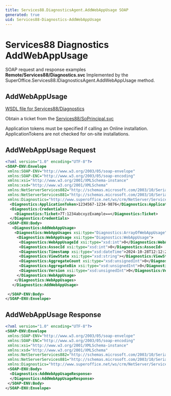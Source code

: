 ```yaml
---
title: Services88.DiagnosticsAgent.AddWebAppUsage SOAP
generated: true
uid: Services88-Diagnostics-AddWebAppUsage
---
```


# Services88 Diagnostics AddWebAppUsage

SOAP request and response examples **Remote/Services88/Diagnostics.svc**
Implemented by the <see cref="M:SuperOffice.Services88.IDiagnosticsAgent.AddWebAppUsage">SuperOffice.Services88.IDiagnosticsAgent.AddWebAppUsage</see> method.

## AddWebAppUsage





[WSDL file for Services88/Diagnostics](../Services88-Diagnostics.md)

Obtain a ticket from the [Services88/SoPrincipal.svc](../SoPrincipal/index.md)

Application tokens must be specified if calling an Online installation. ApplicationTokens are not checked for on-site installations.

## AddWebAppUsage Request

```xml
<?xml version="1.0" encoding="UTF-8"?>
<SOAP-ENV:Envelope
 xmlns:SOAP-ENV="http://www.w3.org/2003/05/soap-envelope"
 xmlns:SOAP-ENC="http://www.w3.org/2003/05/soap-encoding"
 xmlns:xsi="http://www.w3.org/2001/XMLSchema-instance"
 xmlns:xsd="http://www.w3.org/2001/XMLSchema"
 xmlns:NetServerServices882="http://schemas.microsoft.com/2003/10/Serialization/Arrays"
 xmlns:NetServerServices881="http://schemas.microsoft.com/2003/10/Serialization/"
 xmlns:Diagnostics="http://www.superoffice.net/ws/crm/NetServer/Services88">
  <Diagnostics:ApplicationToken>1234567-1234-9876</Diagnostics:ApplicationToken>
  <Diagnostics:Credentials>
    <Diagnostics:Ticket>7T:1234abcxyzExample==</Diagnostics:Ticket>
  </Diagnostics:Credentials>
 <SOAP-ENV:Body>
   <Diagnostics:AddWebAppUsage>
    <Diagnostics:WebAppUsages xsi:type="Diagnostics:ArrayOfWebAppUsage">
     <Diagnostics:WebAppUsage xsi:type="Diagnostics:WebAppUsage">
      <Diagnostics:WebAppUsageId xsi:type="xsd:int">0</Diagnostics:WebAppUsageId>
      <Diagnostics:AssocId xsi:type="xsd:int">0</Diagnostics:AssocId>
      <Diagnostics:Timestamp xsi:type="xsd:dateTime">2024-10-28T12:12:21Z</Diagnostics:Timestamp>
      <Diagnostics:ViewState xsi:type="xsd:string"></Diagnostics:ViewState>
      <Diagnostics:AggregateCount xsi:type="xsd:unsignedInt">0</Diagnostics:AggregateCount>
      <Diagnostics:AggregateBin xsi:type="xsd:unsignedInt">0</Diagnostics:AggregateBin>
      <Diagnostics:Version xsi:type="xsd:unsignedInt">0</Diagnostics:Version>
     </Diagnostics:WebAppUsage>
    </Diagnostics:WebAppUsages>
   </Diagnostics:AddWebAppUsage>

 </SOAP-ENV:Body>
</SOAP-ENV:Envelope>

```


## AddWebAppUsage Response

```xml
<?xml version="1.0" encoding="UTF-8"?>
<SOAP-ENV:Envelope
 xmlns:SOAP-ENV="http://www.w3.org/2003/05/soap-envelope"
 xmlns:SOAP-ENC="http://www.w3.org/2003/05/soap-encoding"
 xmlns:xsi="http://www.w3.org/2001/XMLSchema-instance"
 xmlns:xsd="http://www.w3.org/2001/XMLSchema"
 xmlns:NetServerServices882="http://schemas.microsoft.com/2003/10/Serialization/Arrays"
 xmlns:NetServerServices881="http://schemas.microsoft.com/2003/10/Serialization/"
 xmlns:Diagnostics="http://www.superoffice.net/ws/crm/NetServer/Services88">
 <SOAP-ENV:Body>
  <Diagnostics:AddWebAppUsageResponse>
  </Diagnostics:AddWebAppUsageResponse>
 </SOAP-ENV:Body>
</SOAP-ENV:Envelope>

```

